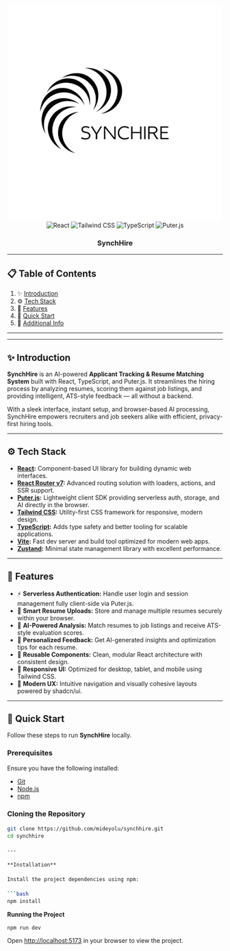 <div align="center">
  <br />
    <img src="public/readme/hero.png" alt="Project Banner">
  </a>
  <br />

  <div>
    <img alt="React" src="https://img.shields.io/badge/React-4c84f3?style=for-the-badge&logo=react&logoColor=white">
    <img alt="Tailwind CSS" src="https://img.shields.io/badge/Tailwind-38B2AC?style=for-the-badge&logo=tailwind-css&logoColor=white" />
    <img alt="TypeScript" src="https://img.shields.io/badge/TypeScript-3178C6?style=for-the-badge&logo=typescript&logoColor=white" />
    <img alt="Puter.js" src="https://img.shields.io/badge/Puter.js-181758?style=for-the-badge&logoColor=white">
  </div>

  <h3 align="center">SynchHire</h3>
</div>

---

## 📋 Table of Contents
1. ✨ [Introduction](#introduction)
2. ⚙️ [Tech Stack](#tech-stack)
3. 🔋 [Features](#features)
4. 🤸 [Quick Start](#quick-start)
5. 🚀 [Additional Info](#more)

---

---

## ✨ Introduction <a name="introduction"></a>

**SynchHire** is an AI-powered **Applicant Tracking & Resume Matching System** built with React, TypeScript, and Puter.js.
It streamlines the hiring process by analyzing resumes, scoring them against job listings, and providing intelligent, ATS-style feedback — all without a backend.

With a sleek interface, instant setup, and browser-based AI processing, SynchHire empowers recruiters and job seekers alike with efficient, privacy-first hiring tools.

---

## ⚙️ Tech Stack <a name="tech-stack"></a>

- **[React](https://react.dev/):** Component-based UI library for building dynamic web interfaces.
- **[React Router v7](https://reactrouter.com/):** Advanced routing solution with loaders, actions, and SSR support.
- **[Puter.js](https://jsm.dev/resumind-puterjs):** Lightweight client SDK providing serverless auth, storage, and AI directly in the browser.
- **[Tailwind CSS](https://tailwindcss.com/):** Utility-first CSS framework for responsive, modern design.
- **[TypeScript](https://www.typescriptlang.org/):** Adds type safety and better tooling for scalable applications.
- **[Vite](https://vite.dev/):** Fast dev server and build tool optimized for modern web apps.
- **[Zustand](https://github.com/pmndrs/zustand):** Minimal state management library with excellent performance.

---

## 🔋 Features <a name="features"></a>

- ⚡ **Serverless Authentication:** Handle user login and session management fully client-side via Puter.js.
- 📁 **Smart Resume Uploads:** Store and manage multiple resumes securely within your browser.
- 🤖 **AI-Powered Analysis:** Match resumes to job listings and receive ATS-style evaluation scores.
- 💬 **Personalized Feedback:** Get AI-generated insights and optimization tips for each resume.
- 🧩 **Reusable Components:** Clean, modular React architecture with consistent design.
- 📱 **Responsive UI:** Optimized for desktop, tablet, and mobile using Tailwind CSS.
- 🧠 **Modern UX:** Intuitive navigation and visually cohesive layouts powered by shadcn/ui.

---

## <a name="quick-start">🤸 Quick Start</a>

Follow these steps to run **SynchHire** locally.

### **Prerequisites**
Ensure you have the following installed:
- [Git](https://git-scm.com/)
- [Node.js](https://nodejs.org/)
- [npm](https://www.npmjs.com/)

### **Cloning the Repository**
```bash
git clone https://github.com/mideyolu/synchhire.git
cd synchhire

---

**Installation**

Install the project dependencies using npm:

```bash
npm install
```

**Running the Project**

```bash
npm run dev
```

Open [http://localhost:5173](http://localhost:5173) in your browser to view the project.
